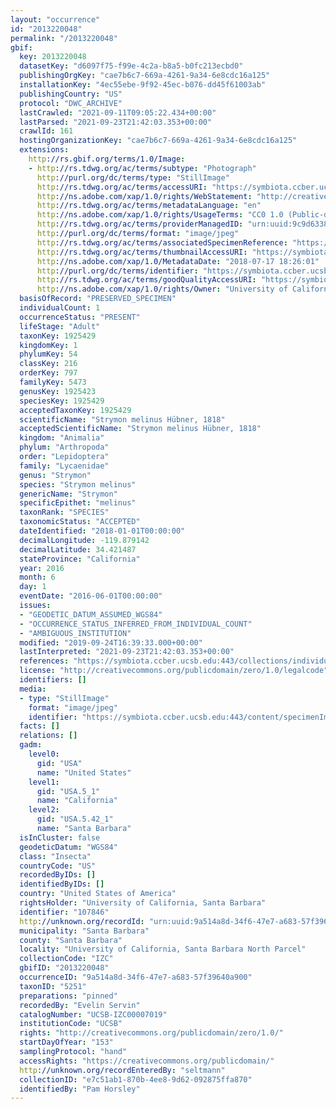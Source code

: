 ```yaml
---
layout: "occurrence"
id: "2013220048"
permalink: "/2013220048"
gbif:
  key: 2013220048
  datasetKey: "d6097f75-f99e-4c2a-b8a5-b0fc213ecbd0"
  publishingOrgKey: "cae7b6c7-669a-4261-9a34-6e8cdc16a125"
  installationKey: "4ec55ebe-9f92-45ec-b076-dd45f61003ab"
  publishingCountry: "US"
  protocol: "DWC_ARCHIVE"
  lastCrawled: "2021-09-11T09:05:22.434+00:00"
  lastParsed: "2021-09-23T21:42:03.353+00:00"
  crawlId: 161
  hostingOrganizationKey: "cae7b6c7-669a-4261-9a34-6e8cdc16a125"
  extensions:
    http://rs.gbif.org/terms/1.0/Image:
    - http://rs.tdwg.org/ac/terms/subtype: "Photograph"
      http://purl.org/dc/terms/type: "StillImage"
      http://rs.tdwg.org/ac/terms/accessURI: "https://symbiota.ccber.ucsb.edu:443/content/specimenImages/UCSB_IZC/UCSB-IZC00007/UCSB-IZC00007019_lg.jpg"
      http://ns.adobe.com/xap/1.0/rights/WebStatement: "http://creativecommons.org/publicdomain/zero/1.0/"
      http://rs.tdwg.org/ac/terms/metadataLanguage: "en"
      http://ns.adobe.com/xap/1.0/rights/UsageTerms: "CC0 1.0 (Public-domain)"
      http://rs.tdwg.org/ac/terms/providerManagedID: "urn:uuid:9c9d6338-00ac-4b1f-aecd-9c520fdbaf77"
      http://purl.org/dc/terms/format: "image/jpeg"
      http://rs.tdwg.org/ac/terms/associatedSpecimenReference: "https://symbiota.ccber.ucsb.edu:443/collections/individual/index.php?occid=107846"
      http://rs.tdwg.org/ac/terms/thumbnailAccessURI: "https://symbiota.ccber.ucsb.edu:443/content/specimenImages/UCSB_IZC/UCSB-IZC00007/UCSB-IZC00007019_tn.jpg"
      http://ns.adobe.com/xap/1.0/MetadataDate: "2018-07-17 18:26:01"
      http://purl.org/dc/terms/identifier: "https://symbiota.ccber.ucsb.edu:443/content/specimenImages/UCSB_IZC/UCSB-IZC00007/UCSB-IZC00007019_lg.jpg"
      http://rs.tdwg.org/ac/terms/goodQualityAccessURI: "https://symbiota.ccber.ucsb.edu:443/content/specimenImages/UCSB_IZC/UCSB-IZC00007/UCSB-IZC00007019.jpg"
      http://ns.adobe.com/xap/1.0/rights/Owner: "University of California, Santa Barbara"
  basisOfRecord: "PRESERVED_SPECIMEN"
  individualCount: 1
  occurrenceStatus: "PRESENT"
  lifeStage: "Adult"
  taxonKey: 1925429
  kingdomKey: 1
  phylumKey: 54
  classKey: 216
  orderKey: 797
  familyKey: 5473
  genusKey: 1925423
  speciesKey: 1925429
  acceptedTaxonKey: 1925429
  scientificName: "Strymon melinus Hübner, 1818"
  acceptedScientificName: "Strymon melinus Hübner, 1818"
  kingdom: "Animalia"
  phylum: "Arthropoda"
  order: "Lepidoptera"
  family: "Lycaenidae"
  genus: "Strymon"
  species: "Strymon melinus"
  genericName: "Strymon"
  specificEpithet: "melinus"
  taxonRank: "SPECIES"
  taxonomicStatus: "ACCEPTED"
  dateIdentified: "2018-01-01T00:00:00"
  decimalLongitude: -119.879142
  decimalLatitude: 34.421487
  stateProvince: "California"
  year: 2016
  month: 6
  day: 1
  eventDate: "2016-06-01T00:00:00"
  issues:
  - "GEODETIC_DATUM_ASSUMED_WGS84"
  - "OCCURRENCE_STATUS_INFERRED_FROM_INDIVIDUAL_COUNT"
  - "AMBIGUOUS_INSTITUTION"
  modified: "2019-09-24T16:39:33.000+00:00"
  lastInterpreted: "2021-09-23T21:42:03.353+00:00"
  references: "https://symbiota.ccber.ucsb.edu:443/collections/individual/index.php?occid=107846"
  license: "http://creativecommons.org/publicdomain/zero/1.0/legalcode"
  identifiers: []
  media:
  - type: "StillImage"
    format: "image/jpeg"
    identifier: "https://symbiota.ccber.ucsb.edu:443/content/specimenImages/UCSB_IZC/UCSB-IZC00007/UCSB-IZC00007019_lg.jpg"
  facts: []
  relations: []
  gadm:
    level0:
      gid: "USA"
      name: "United States"
    level1:
      gid: "USA.5_1"
      name: "California"
    level2:
      gid: "USA.5.42_1"
      name: "Santa Barbara"
  isInCluster: false
  geodeticDatum: "WGS84"
  class: "Insecta"
  countryCode: "US"
  recordedByIDs: []
  identifiedByIDs: []
  country: "United States of America"
  rightsHolder: "University of California, Santa Barbara"
  identifier: "107846"
  http://unknown.org/recordId: "urn:uuid:9a514a8d-34f6-47e7-a683-57f39640a900"
  municipality: "Santa Barbara"
  county: "Santa Barbara"
  locality: "University of California, Santa Barbara North Parcel"
  collectionCode: "IZC"
  gbifID: "2013220048"
  occurrenceID: "9a514a8d-34f6-47e7-a683-57f39640a900"
  taxonID: "5251"
  preparations: "pinned"
  recordedBy: "Evelin Servin"
  catalogNumber: "UCSB-IZC00007019"
  institutionCode: "UCSB"
  rights: "http://creativecommons.org/publicdomain/zero/1.0/"
  startDayOfYear: "153"
  samplingProtocol: "hand"
  accessRights: "https://creativecommons.org/publicdomain/"
  http://unknown.org/recordEnteredBy: "seltmann"
  collectionID: "e7c51ab1-870b-4ee8-9d62-092875ffa870"
  identifiedBy: "Pam Horsley"
---
```

